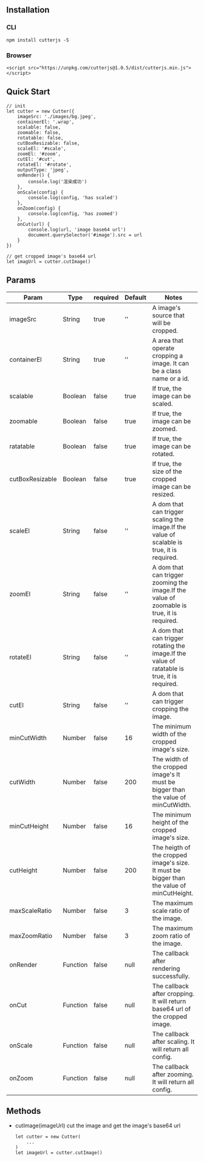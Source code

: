 
## Installation
### CLI
```
npm install cutterjs -S
```
### Browser

```
<script src="https://unpkg.com/cutterjs@1.0.5/dist/cutterjs.min.js"></script>
```

## Quick Start
```
// init
let cutter = new Cutter({
    imageSrc: './images/bg.jpeg',
    containerEl: '.wrap',
    scalable: false,
    zoomable: false,
    rotatable: false,
    cutBoxResizable: false,
    scaleEl: '#scale',
    zoomEl: '#zoom',
    cutEl: '#cut',
    rotateEl: '#rotate',
    outputType: 'jpeg',
    onRender() {
        console.log('渲染成功')
    },
    onScale(config) {
        console.log(config, 'has scaled')
    },
    onZoom(config) {
        console.log(config, 'has zoomed')
    },
    onCut(url) {
        console.log(url, 'image base64 url')
        document.querySelector('#image').src = url
    }
})

// get cropped image's base64 url
let imagUrl = cutter.cutImage()
```

## Params
Param|Type|required|Default|Notes
---|---|---|---|---
imageSrc|String|true|''|A image's source that will be cropped.
containerEl|String|true|''|A area that operate cropping a image. It can be a class name or a id.
scalable|Boolean|false|true|If true, the image can be scaled.
zoomable|Boolean|false|true|If true, the image can be zoomed.
ratatable|Boolean|false|true|If true, the image can be rotated.
cutBoxResizable|Boolean|false|true|If true, the size of the cropped image can be resized.
scaleEl|String|false|''|A dom that can trigger scaling the image.If the value of scalable is true, it is required.
zoomEl|String|false|''|A dom that can trigger zooming the image.If the value of zoomable is true, it is required.
rotateEl|String|false|''|A dom that can trigger rotating the image.If the value of ratatable is true, it is required.
cutEl|String|false|''|A dom that can trigger cropping the image.
minCutWidth|Number|false|16|The minimum width of the cropped image's size.
cutWidth|Number|false|200|The width of the cropped image's  It must be bigger than the value of minCutWidth.
minCutHeight|Number|false|16|The minimum height of the cropped image's size.
cutHeight|Number|false|200|The heigth of the cropped image's size. It must be bigger than the value of minCutHeight.
maxScaleRatio|Number|false|3|The maximum scale ratio of the image.
maxZoomRatio|Number|false|3|The maximum zoom ratio of the image.
onRender|Function|false|null|The callback after rendering successfully.
onCut|Function|false|null|The callback after cropping. It will return base64 url of the cropped image.
onScale|Function|false|null|The callback after scaling. It will return all config.
onZoom|Function|false|null|The callback after zooming. It will return all config.

## Methods
- cutImage(imageUrl)
    cut the image and get the image's base64 url
    ```
    let cutter = new Cutter(
        ...
    )
    let imageUrl = cutter.cutImage()
    ```
